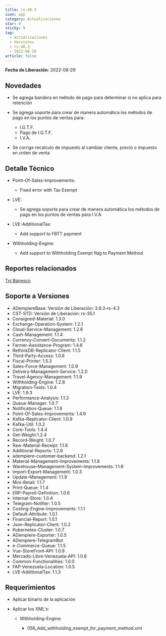 ```yaml
---
title: rs-48.3
icon: app
category: Actualizaciones
star: 9
sticky: 9
tag:
  - Actualizaciones
  - Versiones
  - rs-48.3
  - 2022-08-29
article: false
---
```


**Fecha de Liberación:** 2022-08-29

## Novedades

- Se agrega bandera en método de pago para determinar si no aplica para retención
- Se agrega soporte para crear de manera automática los métodos de pago en los puntos de ventas para:

  - I.G.T.F.
  - Pago de I.G.T.F.
  - I.V.A.

- Se corrige recalculo de impuesto al cambiar cliente, precio o impuesto en orden de venta

## Detalle Técnico

- Point-Of-Sales-Improvements:

  - Fixed error with Tax Exempt

- LVE:

  - Se agrega soporte para crear de manera automática los métodos de pago en los puntos de ventas para I.V.A.

- LVE-AdditionalTax:

  - Add support to FBTT payment

- Withholding-Engine:

  - Add support to Withholding Exempt flag to Payment Method

## Reportes relacionados

[Txt Banesco](https://github.com/erpcya/CONTROL-ANCA/issues/227)

## Soporte a Versiones

- ADempiereBase: Versión de Liberación: 3.9.3-rs-4.3
- CST-STD: Versión de Liberación: rs-35.1
- Consigned-Material: 1.3.0
- Exchange-Operation-System: 1.2.1
- Cloud-Service-Management: 1.2.6
- Cash-Management: 1.1.4
- Currency-Convert-Documents: 1.1.2
- Farmer-Assistance-Program: 1.4.6
- RethinkDB-Replicator-Client: 1.1.5
- Third-Party-Access: 1.0.6
- Fiscal-Printer: 1.5.3
- Sales-Force-Management: 1.0.9
- Delivery-Management-Service: 1.2.0
- Travel-Agency-Management: 1.1.9
- Withholding-Engine: 1.2.8
- Migration-Tools: 1.0.4
- LVE: 1.9.3
- Performance-Analysis: 1.1.3
- Queue-Manager: 1.0.7
- Notification-Queue: 1.1.6
- Point-Of-Sales-Improvements: 1.4.9
- Kafka-Replicator-Client: 1.0.9
- Kafka-Util: 1.0.2
- Core-Tools: 1.4.4
- Get-Weight:1.2.4
- Record-Weight: 1.0.7
- Raw-Material-Receipt: 1.1.6
- Additional-Reports: 1.2.6
- adempiere-customer-backend: 1.2.1
- Material-Management-Improvements: 1.1.6
- Warehouse-Management-System-Improvements: 1.1.6
- Import-Export-Management: 1.0.3
- Update-Management: 1.1.9
- Mini-Retail: 1.1.7
- Print-Queue: 1.1.4
- ERP-Payroll-Definition: 1.0.6
- Internal-Store: 1.0.4
- Telegram-Notifier: 1.0.5
- Costing-Engine-Improvements: 1.1.1
- Default-Attribute: 1.0.1
- Financial-Report: 1.0.1
- Json-Replicator-Client: 1.0.2
- Kubernetes-Cluster: 1.0.7
- ADempiere-Exporter: 1.0.5
- ADempiere-TelegramBot
- e-Commerce-Queue: 1.1.5
- Vue-StoreFront-API: 1.0.9
- Mercado-Libre-Venezuela-API: 1.0.8
- Common-Functionalities: 1.0.0
- FAP-Venezuela-Location: 1.0.5
- LVE-AdditionalTax: 1.1.3

## Requerimientos

- Aplicar binario de la aplicación
- Aplicar los XML's:

  - Withholding-Engine:

    - 056_Add_withholding_exempt_for_payment_method.xml